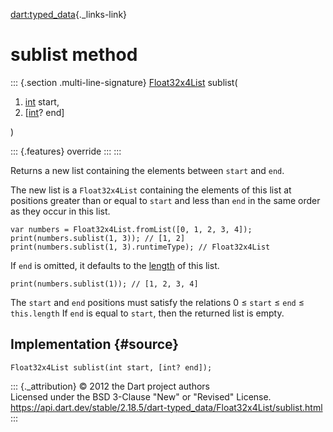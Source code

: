 [dart:typed\_data](../../dart-typed_data/dart-typed_data-library){._links-link}

sublist method
==============

::: {.section .multi-line-signature}
[Float32x4List](../float32x4list-class) sublist(

1.  [int](../../dart-core/int-class) start,
2.  \[[int](../../dart-core/int-class)? end\]

)

::: {.features}
override
:::
:::

Returns a new list containing the elements between `start` and `end`.

The new list is a `Float32x4List` containing the elements of this list
at positions greater than or equal to `start` and less than `end` in the
same order as they occur in this list.

``` {.language-dart data-language="dart"}
var numbers = Float32x4List.fromList([0, 1, 2, 3, 4]);
print(numbers.sublist(1, 3)); // [1, 2]
print(numbers.sublist(1, 3).runtimeType); // Float32x4List
```

If `end` is omitted, it defaults to the
[length](../../dart-core/list/length) of this list.

``` {.language-dart data-language="dart"}
print(numbers.sublist(1)); // [1, 2, 3, 4]
```

The `start` and `end` positions must satisfy the relations 0 ≤ `start` ≤
`end` ≤ `this.length` If `end` is equal to `start`, then the returned
list is empty.

Implementation {#source}
--------------

``` {.language-dart data-language="dart"}
Float32x4List sublist(int start, [int? end]);
```

::: {._attribution}
© 2012 the Dart project authors\
Licensed under the BSD 3-Clause \"New\" or \"Revised\" License.\
<https://api.dart.dev/stable/2.18.5/dart-typed_data/Float32x4List/sublist.html>
:::
